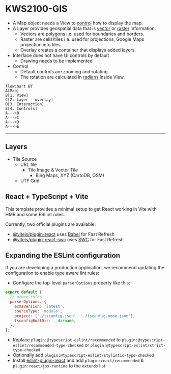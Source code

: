 # KWS2100-GIS

- A Map object needs a View to [control](https://openlayers.org/en/latest/apidoc/module-ol_View-View.html) how to  display the map.
- A Layer provides geospatial data that is [vector](https://gisgeography.com/spatial-data-types-vector-raster/) or [raster](https://desktop.arcgis.com/en/arcmap/latest/manage-data/raster-and-images/what-is-raster-data.htm) information.
  - Vectors are polygons i.e. used for boundaries and borders.
  - Raster are cells/tiles i.e. used for projections, Google Maps projection into tiles.
  - Overlay creates a container that displays added layers.
- Interface does not have UI controls by default
  - Drawing needs to be implemented
- Control
  - Default controls are zooming and rotating
  - The rotation are calculated in [radians](https://www.mathsisfun.com/geometry/radians.html) inside View.

```mermaid
flowchart BT
A[Map]
B[1. View]
C[2. Layer - overlay]
D[3. Interaction]
E[4. Controls]
A--->B
A--->C
A--->D
A--->E
```

---

## Layers

- Tile Source
  - URL tile
    - Tile Image & Vector Tile
      - Bing Maps, XYZ (CartoDB, OSM)
  - UTF Grid

## React + TypeScript + Vite

This template provides a minimal setup to get React working in Vite with HMR and some ESLint rules.

Currently, two official plugins are available:

- [@vitejs/plugin-react](https://github.com/vitejs/vite-plugin-react/blob/main/packages/plugin-react/README.md) uses [Babel](https://babeljs.io/) for Fast Refresh
- [@vitejs/plugin-react-swc](https://github.com/vitejs/vite-plugin-react-swc) uses [SWC](https://swc.rs/) for Fast Refresh

## Expanding the ESLint configuration

If you are developing a production application, we recommend updating the configuration to enable type aware lint rules:

- Configure the top-level `parserOptions` property like this:

```js
export default {
  // other rules...
  parserOptions: {
    ecmaVersion: 'latest',
    sourceType: 'module',
    project: ['./tsconfig.json', './tsconfig.node.json'],
    tsconfigRootDir: __dirname,
  },
};
```

- Replace `plugin:@typescript-eslint/recommended` to `plugin:@typescript-eslint/recommended-type-checked` or `plugin:@typescript-eslint/strict-type-checked`
- Optionally add `plugin:@typescript-eslint/stylistic-type-checked`
- Install [eslint-plugin-react](https://github.com/jsx-eslint/eslint-plugin-react) and add `plugin:react/recommended` & `plugin:react/jsx-runtime` to the `extends` list
